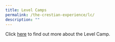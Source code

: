 ```yaml
---
title: Level Camps
permalink: /the-crestian-experience/lc/
description: ""
---
```

Click [here](https://sites.google.com/moe.edu.sg/prcss-levelcamp/) to find out more about the Level Camp.